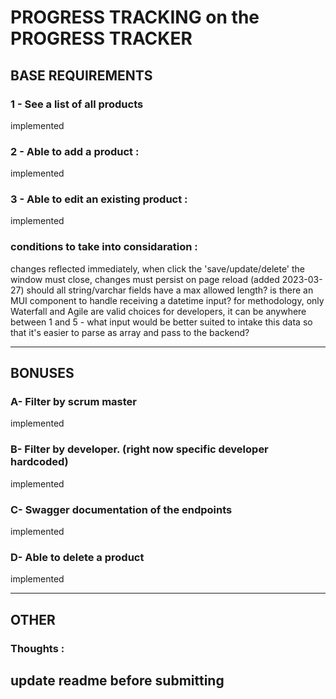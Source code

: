 # PROGRESS TRACKING on the PROGRESS TRACKER

## BASE REQUIREMENTS

### 1 - See a list of all products 
implemented 

### 2 - Able to add a product : 
implemented

### 3 - Able to edit an existing product : 
implemented

### conditions to take into considaration : 
changes reflected immediately, when click the 'save/update/delete' the window must close, changes must persist on page reload (added 2023-03-27)
should all string/varchar fields have a max allowed length?
is there an MUI component to handle receiving a datetime input?
for methodology, only Waterfall and Agile are valid choices
for developers, it can be anywhere between 1 and 5 - what input would be better suited to intake this data so that it's easier to parse as array and pass to the backend?

-----------------------------------------------------------------------------------------------------------

## BONUSES 

### A- Filter by scrum master
implemented 

### B- Filter by developer. (right now specific developer hardcoded)
implemented

### C- Swagger documentation of the endpoints
implemented 

### D- Able to delete a product 
implemented 

-----------------------------------------------------------------------------------------------------------

## OTHER 

### Thoughts : 
update readme before submitting
-----------------------------------------------------------------------------------------------------------